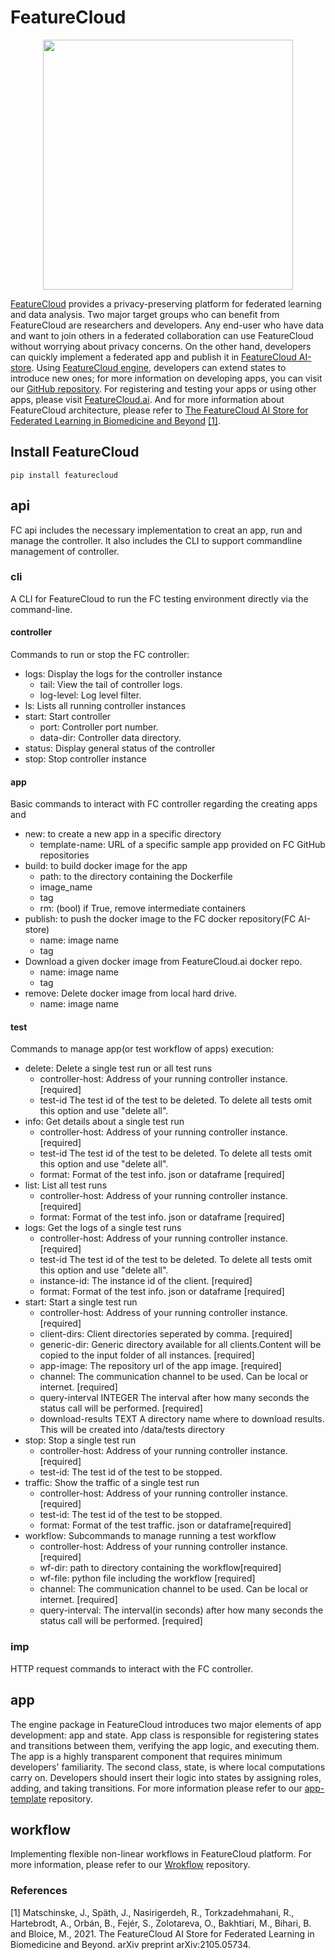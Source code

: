 # FeatureCloud
<p align="center">
<img src="https://featurecloud.ai/assets/fc_logo_small.svg" width="400" height="400"/>
</p>

[FeatureCloud](https://featurecloud.eu/) provides a privacy-preserving platform for federated learning and data analysis.
Two major target groups who can benefit from FeatureCloud are researchers and developers. Any end-user who have data and 
want to join others in a federated collaboration can use FeatureCloud without worrying about privacy concerns.
On the other hand, developers can quickly implement a federated app and publish it in [FeatureCloud AI-store](https://featurecloud.ai/ai-store).
Using [FeatureCloud engine](https://github.com/FeatureCloud/FeatureCloud/tree/master/FeatureCloud/app), developers can extend states to introduce new ones; for more information on developing apps, you can visit our [GitHub repository](https://github.com/FeatureCloud/app-template). For registering and testing your apps or using other apps, please visit
[FeatureCloud.ai](https://featurecloud.ai/). And for more information about FeatureCloud architecture,
please refer to 
[The FeatureCloud AI Store for Federated Learning in Biomedicine and Beyond](https://arxiv.org/abs/2105.05734) [[1]](#1).

## Install FeatureCloud
```shell
pip install featurecloud
```

## api
FC api includes the necessary implementation to creat an app, run and manage the controller. It also includes the CLI to 
support commandline management of controller.
### cli
A CLI for FeatureCloud to run the FC testing environment directly via the command-line.
#### controller
Commands to run or stop the FC controller:
* logs: Display the logs for the controller instance
  * tail: View the tail of controller logs.
  * log-level: Log level filter.
* ls: Lists all running controller instances
* start: Start controller
  * port: Controller port number. 
  * data-dir: Controller data directory.
* status: Display general status of the controller
* stop: Stop controller instance
#### app
Basic commands to interact with FC controller regarding the creating apps and
* new: to create a new app in a specific directory
  * template-name:  URL of a specific sample app provided on FC GitHub repositories 
* build: to build docker image for the app
  * path: to the directory containing the Dockerfile
  * image_name
  * tag
  * rm: (bool) if True, remove intermediate containers
* publish: to push the docker image to the FC docker repository(FC AI-store)
  * name: image name
  * tag
* Download a given docker image from FeatureCloud.ai docker repo.
  * name: image name
  * tag
* remove: Delete docker image from local hard drive.
  * name: image name

#### test 
Commands to manage app(or test workflow of apps) execution:
* delete: Delete a single test run or all test runs
  * controller-host: Address of your running controller instance.[required]
  * test-id The test id of the test to be deleted. To delete all tests omit this option and use "delete all".
* info: Get details about a single test run
  * controller-host: Address of your running controller instance.[required]
  * test-id The test id of the test to be deleted. To delete all tests omit this option and use "delete all".
  * format: Format of the test info. json or dataframe [required]
* list: List all test runs
  * controller-host: Address of your running controller instance.[required]
  * format: Format of the test info. json or dataframe [required]
* logs: Get the logs of a single test runs
  * controller-host: Address of your running controller instance.[required]
  * test-id The test id of the test to be deleted. To delete all tests omit this option and use "delete all".
  * instance-id: The instance id of the client.  [required]
  * format: Format of the test info. json or dataframe [required]
* start: Start a single test run
  * controller-host: Address of your running controller instance.[required]
  * client-dirs: Client directories seperated by comma.  [required]
  * generic-dir: Generic directory available for all clients.Content will be copied to the input folder of all instances.  [required]
  * app-image: The repository url of the app image.  [required]
  * channel: The communication channel to be used. Can be local or internet.  [required]
  * query-interval INTEGER  The interval after how many seconds the status call will be performed.  [required]
  * download-results TEXT   A directory name where to download results. This will be created into /data/tests directory
* stop: Stop a single test run
  * controller-host: Address of your running controller instance. [required]
  * test-id: The test id of the test to be stopped.
* traffic: Show the traffic of a single test run
  * controller-host: Address of your running controller instance.[required]
  * test-id: The test id of the test to be stopped.
  * format: Format of the test traffic. json or dataframe[required]
* workflow: Subcommands to manage running a test workflow
  * controller-host: Address of your running controller instance.[required]
  * wf-dir: path to directory containing the workflow[required]
  * wf-file: python file including the workflow  [required]
  * channel: The communication channel to be used. Can be local or internet.  [required]
  * query-interval: The interval(in seconds) after how many seconds the status call will be performed.  [required]
### imp
HTTP request commands to interact with the FC controller.
## app
The engine package in FeatureCloud introduces two major elements of app development: app and state. App class is responsible for registering states and transitions between them, verifying the app logic, and executing them. The app is a highly transparent component 
that requires minimum developers' familiarity. The second class, state, is where local computations carry on. Developers should 
insert their logic into states by assigning roles, adding, and taking transitions. For more information please refer to our 
[app-template](https://github.com/FeatureCloud/FeatureCloud/tree/master/FeatureCloud/app) repository.
## workflow
Implementing flexible non-linear workflows in FeatureCloud platform. For more information, please refer to our 
[Wrokflow](https://github.com/FeatureCloud/FeatureCloud/tree/master/FeatureCloud/workflow) repository.


### References
<a id="1">[1]</a> 
Matschinske, J., Späth, J., Nasirigerdeh, R., Torkzadehmahani, R., Hartebrodt, A., Orbán, B., Fejér, S., Zolotareva,
O., Bakhtiari, M., Bihari, B. and Bloice, M., 2021.
The FeatureCloud AI Store for Federated Learning in Biomedicine and Beyond. arXiv preprint arXiv:2105.05734.

